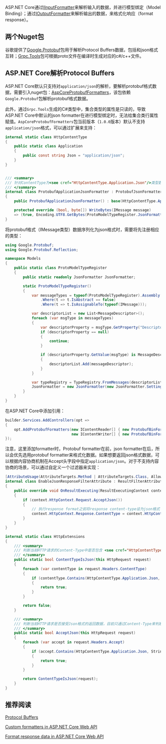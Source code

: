ASP.NET Core通过[IInputFormatter](https://docs.microsoft.com/en-us/dotnet/api/microsoft.aspnetcore.mvc.formatters.iinputformatter?view=aspnetcore-6.0)来解析输入的数据，并进行模型绑定（Model Binding）；通过[IOutputFormatter](https://docs.microsoft.com/en-us/dotnet/api/microsoft.aspnetcore.mvc.formatters.ioutputformatter?view=aspnetcore-6.0)来解析输出的数据，来格式化响应（format response）。



## 两个Nuget包

谷歌提供了[Google.Protobuf](https://www.nuget.org/packages/Google.Protobuf)包用于解析Protocol Buffers数据，包括和json格式互转；[Grpc.Tools](https://www.nuget.org/packages/Grpc.Tools/#readme-body-tab)包可根据proto文件在编译时生成对应的c#/c++文件。



## ASP.NET Core解析Protocol Buffers

ASP.NET Core默认只支持对`application/json`的解析，要解析protobuf格式数据，需要引入nuget包：[AspCoreProtobufFormatters](https://github.com/jamcar23/AspCoreProtobufFormatters)，该包依赖`Google.Protobuf`包解析protobuf格式数据。

此外，通过`Grpc.Tools`生成的C#类型中，集合类型的属性是只读的，导致ASP.NET Core中默认的json formatter在进行模型绑定时，无法给集合类行属性赋值。`AspCoreProtobufFormatters`包当前版本（`1.0.0`版本）默认不支持`application/json`格式，可以通过扩展来支持：

```c#
internal static class HttpContentType
{
    public static class Application
    {
        public const string Json = "application/json";
    }
}


/// <summary>
/// 针对ContentType为<see cref="HttpContentType.Application.Json"/>类型数据的格式化器
/// </summary>
internal class ProtobufApplicationJsonFormatter : ProtobufJsonFormatter
{
    public ProtobufApplicationJsonFormatter() : base(HttpContentType.Application.Json) { }

    protected override (bool, byte[]) WriteBytes(IMessage message)
    => (true, Encoding.UTF8.GetBytes(ProtoModelTypeRegister.JsonFormatter.Format(message)));
}
```

将protobuf格式（IMessage类型）数据序列化为json格式时，需要将先注册相应的类型：

```c#
using Google.Protobuf;
using Google.Protobuf.Reflection;

namespace Models
{
    public static class ProtoModelTypeRegister
    {
        public static readonly JsonFormatter JsonFormatter;

        static ProtoModelTypeRegister()
        {
            var messageTypes = typeof(ProtoModelTypeRegister).Assembly.GetTypes()
                .Where(t => t.IsAbstract == false)
                .Where(t => t.IsAssignableTo(typeof(IMessage)));

            var descriptorList = new List<MessageDescriptor>();
            foreach (var msgType in messageTypes)
            {
                var descriptorProperty = msgType.GetProperty("Descriptor");
                if (descriptorProperty == null)
                {
                    continue;
                }

                if (descriptorProperty.GetValue(msgType) is MessageDescriptor messageDescriptor)
                {
                    descriptorList.Add(messageDescriptor);
                }
            }

            var typeRegistry = TypeRegistry.FromMessages(descriptorList);
            JsonFormatter = new JsonFormatter(new JsonFormatter.Settings(true, typeRegistry));
        }
    }
}
```



在ASP.NET Core中添加引用：

```c#
builder.Services.AddControllers(opt =>
{
    opt.AddProtobufFormatters(new IContentReader[] { new ProtobufBinFormatter(), new ProtobufApplicationJsonFormatter() },
                              new IContentWriter[] { new ProtobufBinFormatter(), new ProtobufApplicationJsonFormatter() });
});
```

注意，这里添加formatter时，Protobuf formatter在前，json formatter在后，所以会优先选用protobuf formatter来格式化数据。如果想要返回json格式数据，可以根据内容协商机制在Accept头字段中指定`application/json`。对于不支持内容协商的场景，可以通过自定义一个过滤器来实现：

```c#
[AttributeUsage(AttributeTargets.Method | AttributeTargets.Class, AllowMultiple = false, Inherited = false)]
internal class EnableJsonResponseFilterAttribute : ResultFilterAttribute
{
    public override void OnResultExecuting(ResultExecutingContext context)
    {
        if (context.HttpContext.Request.AcceptJson())
        {
            // 执行response format之前将response content-type设为json格式
            context.HttpContext.Response.ContentType = context.HttpContext.Request.ContentType!;
        }
    }
}

internal static class HttpExtensions
{
    /// <summary>
    /// 判断当前HTTP请求的Content-Type中是否包含 <see cref="HttpContentType.Application.Json"/>
    /// </summary>
    public static bool ContentTypeIsJson(this HttpRequest request)
    {
        foreach (var contentType in request.Headers.ContentType)
        {
            if (contentType.Contains(HttpContentType.Application.Json, StringComparison.OrdinalIgnoreCase))
            {
                return true;
            }
        }

        return false;
    }

    /// <summary>
    /// 判断当前HTTP请求是否接受Json格式的返回数据，目前只通过Content-Type来判断，忽略Accept
    /// </summary>
    public static bool AcceptJson(this HttpRequest request)
    {
        foreach (var accept in request.Headers.Accept)
        {
            if (accept.Contains(HttpContentType.Application.Json, StringComparison.OrdinalIgnoreCase))
            {
                return true;
            }
        }

        return ContentTypeIsJson(request);
    }
}
```



## 推荐阅读

[Protocol Buffers](https://developers.google.com/protocol-buffers)  

[Custom formatters in ASP.NET Core Web API](https://docs.microsoft.com/en-us/aspnet/core/web-api/advanced/custom-formatters?view=aspnetcore-6.0)  

[Format response data in ASP.NET Core Web API](https://docs.microsoft.com/en-us/aspnet/core/web-api/advanced/formatting?view=aspnetcore-6.0)  